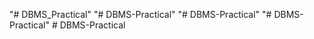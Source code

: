 "# DBMS_Practical" 
"# DBMS-Practical" 
"# DBMS-Practical" 
"# DBMS-Practical" 
#   D B M S - P r a c t i c a l  
 